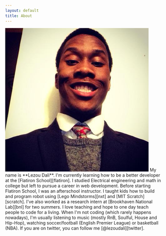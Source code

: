 ```yaml
---
layout: default
title: About
---
```



<img src="/images/lezou_dali.jpeg" class="right" />
My name is **Lezou Dali**. I'm currently learning how to be a better developer at the [Flatiron School][flatiron]. I studied Electrical engineering and math in college but left to pursue a career in web development. Before starting Flatiron School, I was an afterschool instructor. I taught kids how to build and program robot using [Lego Mindstorms][nxt] and [MIT Scratch][scratch]. I've also worked as a research intern at [Brookhaven National Lab][bnl] for two summers. I love teaching and hope to one day teach people to code for a living. When I'm not coding (which rarely happens nowadays), I'm usually listening to music (mostly RnB, Soulful, House and Hip-Hop), watching soccer/football (English Premier League) or basketball (NBA). If you are on twitter, you can follow me [@lezoudali][twitter].


[flatiron]:http://flatironschool.com/nycworkforce1/
[scratch]: http://scratch.mit.edu/
[nxt]: http://mindstorms.lego.com
[bnl]: http://www.bnl.gov/
[twitter]: http://www.twitter.com/lezoudali
